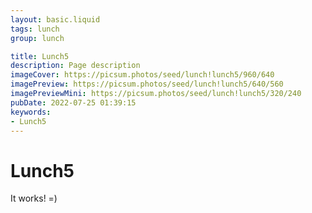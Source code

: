 ```yaml
---
layout: basic.liquid
tags: lunch
group: lunch

title: Lunch5
description: Page description
imageCover: https://picsum.photos/seed/lunch!lunch5/960/640
imagePreview: https://picsum.photos/seed/lunch!lunch5/640/560
imagePreviewMini: https://picsum.photos/seed/lunch!lunch5/320/240
pubDate: 2022-07-25 01:39:15
keywords:
- Lunch5
---
```


# Lunch5

It works! =)
